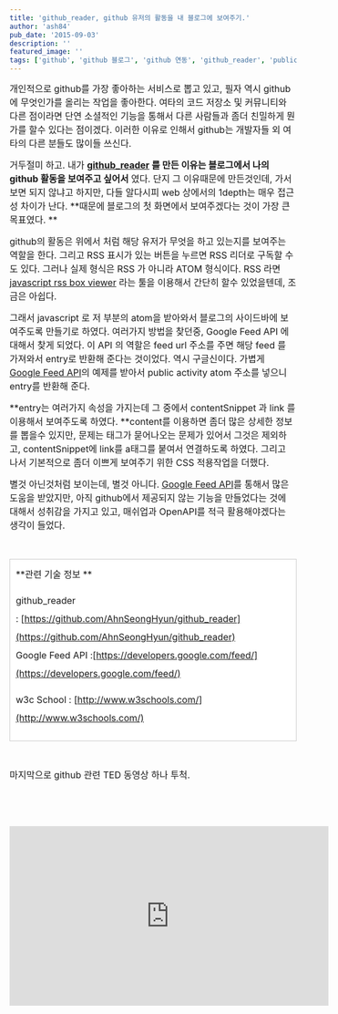```yaml
---
title: 'github_reader, github 유저의 활동을 내 블로그에 보여주기.'
author: 'ash84'
pub_date: '2015-09-03'
description: ''
featured_image: ''
tags: ['github', 'github 블로그', 'github 연동', 'github_reader', 'public activity', '블로그와 연동']
---
```



<span style="font-size: 12pt;">개인적으로 github를 가장 좋아하는 서비스로 뽑고 있고, 필자 역시 github 에 무엇인가를 올리는 작업을 좋아한다. 여타의 코드 저장소 및 커뮤니티와 다른 점이라면 단연 소셜적인 기능을 통해서 다른 사람들과 좀더 친밀하게 뭔가를 할수 있다는 점이겠다. 이러한 이유로 인해서 github는 개발자들 외 여타의 다른 분들도 많이들 쓰신다. </span>

<span style="font-size: 12pt;">거두절미 하고. 내가 **[github_reader](https://github.com/AhnSeongHyun/github_reader) 를 만든 이유는 블로그에서 나의 github 활동을 보여주고 싶어서** 였다. 단지 그 이유때문에 만든것인데, 가서 보면 되지 않냐고 하지만, 다들 알다시피 web 상에서의 1depth는 매우 접근성 차이가 난다. **때문에 블로그의 첫 화면에서 보여주겠다는 것이 가장 큰 목표였다. **</span>

<span style="font-size: 12pt;">github의 활동은 위에서 처럼 해당 유저가 무엇을 하고 있는지를 보여주는 역할을 한다. 그리고 RSS 표시가 있는 버튼을 누르면 RSS 리더로 구독할 수도 있다. 그러나 실제 형식은 RSS 가 아니라 ATOM 형식이다. RSS 라면 [javascript rss box viewer](http://p3k.org/rss/) 라는 툴을 이용해서 간단히 할수 있었을텐데, 조금은 아쉽다. </span>

<span style="font-size: 12pt;">그래서 javascript 로 저 부분의 atom을 받아와서 블로그의 사이드바에 보여주도록 만들기로 하였다. 여러가지 방법을 찾던중, Google Feed API 에 대해서 찾게 되었다. 이 API 의 역할은 feed url 주소를 주면 해당 feed 를 가져와서 entry로 반환해 준다는 것이었다. 역시 구글신이다. 가볍게 [Google Feed API](https://developers.google.com/feed/)의 예제를 받아서 public activity atom 주소를 넣으니 entry를 반환해 준다. </span>

<span style="font-size: 12pt;">**entry는 여러가지 속성을 가지는데 그 중에서 contentSnippet 과 link 를 이용해서 보여주도록 하였다. **content를 이용하면 좀더 많은 상세한 정보를 뽑을수 있지만, 문제는 태그가 묻어나오는 문제가 있어서 그것은 제외하고, contentSnippet에 link를 a태그를 붙여서 연결하도록 하였다. </span><span style="font-size: 12pt;">그리고 나서 기본적으로 좀더 이쁘게 보여주기 위한 CSS 적용작업을 더했다. </span>

<span style="font-size: 12pt;">별것 아닌것처럼 보이는데, 별것 아니다. [Google Feed API](https://developers.google.com/feed/)를 통해서 많은 도움을 받았지만, 아직 github에서 제공되지 않는 기능을 만들었다는 것에 대해서 성취감을 가지고 있고, 매쉬업과 OpenAPI를 적극 활용해야겠다는 생각이 들었다. </span>

<span style="font-size: 12pt;"> </span>

<div class="txc-textbox" style="border: 1px solid #cbcbcb; background-color: #ffffff; padding: 10px;"><span style="font-size: medium;"><span style="line-height: 32px;">**관련 기술 정보 **</span></span>

<span style="font-size: medium;"><span style="line-height: 32px;">github_reader : [https://github.com/AhnSeongHyun/github_reader](https://github.com/AhnSeongHyun/github_reader)</span>  
<span style="line-height: 32px;">Google Feed API :[https://developers.google.com/feed/](https://developers.google.com/feed/)</span></span>

<span style="font-size: medium;"><span style="line-height: 32px;">w3c School : [http://www.w3schools.com/](http://www.w3schools.com/)</span></span>

</div><span style="font-size: medium;"><span style="line-height: 32px;"> </span></span>

<span style="font-size: 12pt;">마지막으로 github 관련 TED 동영상 하나 투척. </span>

<span style="font-size: 12pt;"> </span>

 

<center>  
<iframe allowfullscreen="allowfullscreen" frameborder="0" height="315" scrolling="no" src="http://embed.ted.com/talks/lang/ko/clay_shirky_how_the_internet_will_one_day_transform_government.html" width="560">  
 </center></iframe></center>  



